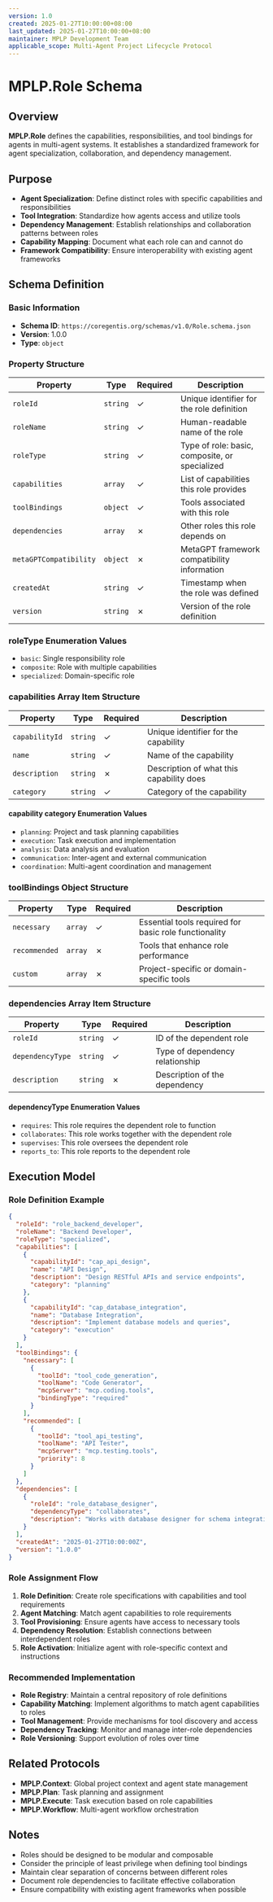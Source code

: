 ```yaml
---
version: 1.0
created: 2025-01-27T10:00:00+08:00
last_updated: 2025-01-27T10:00:00+08:00
maintainer: MPLP Development Team
applicable_scope: Multi-Agent Project Lifecycle Protocol
---
```


# MPLP.Role Schema

## Overview

**MPLP.Role** defines the capabilities, responsibilities, and tool bindings for agents in multi-agent systems. It establishes a standardized framework for agent specialization, collaboration, and dependency management.

## Purpose

- **Agent Specialization**: Define distinct roles with specific capabilities and responsibilities
- **Tool Integration**: Standardize how agents access and utilize tools
- **Dependency Management**: Establish relationships and collaboration patterns between roles
- **Capability Mapping**: Document what each role can and cannot do
- **Framework Compatibility**: Ensure interoperability with existing agent frameworks

## Schema Definition

### Basic Information

- **Schema ID**: `https://coregentis.org/schemas/v1.0/Role.schema.json`
- **Version**: 1.0.0
- **Type**: `object`

### Property Structure

| Property | Type | Required | Description |
|----------|------|----------|-------------|
| `roleId` | `string` | ✓ | Unique identifier for the role definition |
| `roleName` | `string` | ✓ | Human-readable name of the role |
| `roleType` | `string` | ✓ | Type of role: basic, composite, or specialized |
| `capabilities` | `array` | ✓ | List of capabilities this role provides |
| `toolBindings` | `object` | ✓ | Tools associated with this role |
| `dependencies` | `array` | ✗ | Other roles this role depends on |
| `metaGPTCompatibility` | `object` | ✗ | MetaGPT framework compatibility information |
| `createdAt` | `string` | ✓ | Timestamp when the role was defined |
| `version` | `string` | ✗ | Version of the role definition |

### roleType Enumeration Values

- `basic`: Single responsibility role
- `composite`: Role with multiple capabilities
- `specialized`: Domain-specific role

### capabilities Array Item Structure

| Property | Type | Required | Description |
|----------|------|----------|-------------|
| `capabilityId` | `string` | ✓ | Unique identifier for the capability |
| `name` | `string` | ✓ | Name of the capability |
| `description` | `string` | ✗ | Description of what this capability does |
| `category` | `string` | ✓ | Category of the capability |

#### capability category Enumeration Values

- `planning`: Project and task planning capabilities
- `execution`: Task execution and implementation
- `analysis`: Data analysis and evaluation
- `communication`: Inter-agent and external communication
- `coordination`: Multi-agent coordination and management

### toolBindings Object Structure

| Property | Type | Required | Description |
|----------|------|----------|-------------|
| `necessary` | `array` | ✓ | Essential tools required for basic role functionality |
| `recommended` | `array` | ✗ | Tools that enhance role performance |
| `custom` | `array` | ✗ | Project-specific or domain-specific tools |

### dependencies Array Item Structure

| Property | Type | Required | Description |
|----------|------|----------|-------------|
| `roleId` | `string` | ✓ | ID of the dependent role |
| `dependencyType` | `string` | ✓ | Type of dependency relationship |
| `description` | `string` | ✗ | Description of the dependency |

#### dependencyType Enumeration Values

- `requires`: This role requires the dependent role to function
- `collaborates`: This role works together with the dependent role
- `supervises`: This role oversees the dependent role
- `reports_to`: This role reports to the dependent role

## Execution Model

### Role Definition Example

```json
{
  "roleId": "role_backend_developer",
  "roleName": "Backend Developer",
  "roleType": "specialized",
  "capabilities": [
    {
      "capabilityId": "cap_api_design",
      "name": "API Design",
      "description": "Design RESTful APIs and service endpoints",
      "category": "planning"
    },
    {
      "capabilityId": "cap_database_integration",
      "name": "Database Integration",
      "description": "Implement database models and queries",
      "category": "execution"
    }
  ],
  "toolBindings": {
    "necessary": [
      {
        "toolId": "tool_code_generation",
        "toolName": "Code Generator",
        "mcpServer": "mcp.coding.tools",
        "bindingType": "required"
      }
    ],
    "recommended": [
      {
        "toolId": "tool_api_testing",
        "toolName": "API Tester",
        "mcpServer": "mcp.testing.tools",
        "priority": 8
      }
    ]
  },
  "dependencies": [
    {
      "roleId": "role_database_designer",
      "dependencyType": "collaborates",
      "description": "Works with database designer for schema integration"
    }
  ],
  "createdAt": "2025-01-27T10:00:00Z",
  "version": "1.0.0"
}
```

### Role Assignment Flow

1. **Role Definition**: Create role specifications with capabilities and tool requirements
2. **Agent Matching**: Match agent capabilities to role requirements
3. **Tool Provisioning**: Ensure agents have access to necessary tools
4. **Dependency Resolution**: Establish connections between interdependent roles
5. **Role Activation**: Initialize agent with role-specific context and instructions

### Recommended Implementation

- **Role Registry**: Maintain a central repository of role definitions
- **Capability Matching**: Implement algorithms to match agent capabilities to roles
- **Tool Management**: Provide mechanisms for tool discovery and access
- **Dependency Tracking**: Monitor and manage inter-role dependencies
- **Role Versioning**: Support evolution of roles over time

## Related Protocols

- **MPLP.Context**: Global project context and agent state management
- **MPLP.Plan**: Task planning and assignment
- **MPLP.Execute**: Task execution based on role capabilities
- **MPLP.Workflow**: Multi-agent workflow orchestration

## Notes

- Roles should be designed to be modular and composable
- Consider the principle of least privilege when defining tool bindings
- Maintain clear separation of concerns between different roles
- Document role dependencies to facilitate effective collaboration
- Ensure compatibility with existing agent frameworks when possible